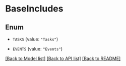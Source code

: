 # BaseIncludes

## Enum


* `TASKS` (value: `"Tasks"`)

* `EVENTS` (value: `"Events"`)


[[Back to Model list]](../README.md#documentation-for-models) [[Back to API list]](../README.md#documentation-for-api-endpoints) [[Back to README]](../README.md)


